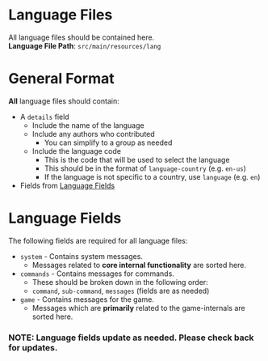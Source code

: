 # Language Files
All language files should be contained here.\
**Language File Path**: `src/main/resources/lang`

# General Format
**All** language files should contain:
- A `details` field
  - Include the name of the language
  - Include any authors who contributed
    - You can simplify to a group as needed
  - Include the language code
    - This is the code that will be used to select the language
    - This should be in the format of `language-country` (e.g. `en-us`)
    - If the language is not specific to a country, use `language` (e.g. `en`)
- Fields from [Language Fields](#language-fields)

# Language Fields
The following fields are required for all language files:
- `system` - Contains system messages.
  - Messages related to **core internal functionality** are sorted here.
- `commands` - Contains messages for commands.
  - These should be broken down in the following order:
  - `command`, `sub-command`, `messages` (fields are as needed)
- `game` - Contains messages for the game.
  - Messages which are **primarily** related to the game-internals are sorted here.

### NOTE: Language fields update as needed. Please check back for updates.